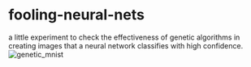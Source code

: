# fooling-neural-nets
a little experiment to check the effectiveness of genetic algorithms in creating images that a neural network classifies with high confidence.
![genetic_mnist](https://github.com/six-ten/fooling-neural-nets/assets/37765869/986e2ca5-ce7d-415e-9a40-a13a83f4c38b)
